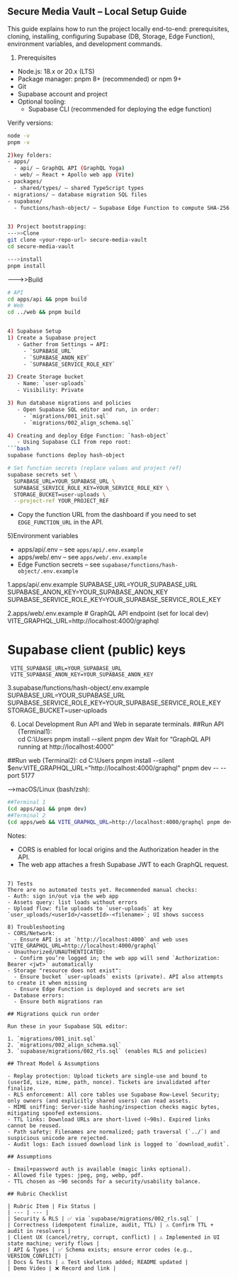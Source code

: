 ## Secure Media Vault – Local Setup Guide

This guide explains how to run the project locally end-to-end: prerequisites, cloning, installing, configuring Supabase (DB, Storage, Edge Function), environment variables, and development commands.

1) Prerequisites
- Node.js: 18.x or 20.x (LTS)
- Package manager: pnpm 8+ (recommended) or npm 9+
- Git
- Supabase account and project
- Optional tooling:
  - Supabase CLI (recommended for deploying the edge function)

Verify versions:
```bash
node -v
pnpm -v

2)key folders:
- apps/
  - api/ – GraphQL API (GraphQL Yoga)
  - web/ – React + Apollo web app (Vite)
- packages/
  - shared/types/ – shared TypeScript types
- migrations/ – database migration SQL files
- supabase/
  - functions/hash-object/ – Supabase Edge Function to compute SHA-256 for uploaded objects


3) Project bootstrapping:
--->>Clone
git clone <your-repo-url> secure-media-vault
cd secure-media-vault

--->install
pnpm install
```
--->>Build
```bash
# API
cd apps/api && pnpm build
# Web
cd ../web && pnpm build


4) Supabase Setup
1) Create a Supabase project
   - Gather from Settings → API:
     - `SUPABASE_URL`
     - `SUPABASE_ANON_KEY`
     - `SUPABASE_SERVICE_ROLE_KEY`

2) Create Storage bucket
   - Name: `user-uploads`
   - Visibility: Private

3) Run database migrations and policies
   - Open Supabase SQL editor and run, in order:
     - `migrations/001_init.sql`
     - `migrations/002_align_schema.sql`

4) Creating and deploy Edge Function: `hash-object`
   - Using Supabase CLI from repo root:
```bash
supabase functions deploy hash-object

# Set function secrets (replace values and project ref)
supabase secrets set \
  SUPABASE_URL=YOUR_SUPABASE_URL \
  SUPABASE_SERVICE_ROLE_KEY=YOUR_SERVICE_ROLE_KEY \
  STORAGE_BUCKET=user-uploads \
  --project-ref YOUR_PROJECT_REF
```
   - Copy the function URL from the dashboard if you need to set `EDGE_FUNCTION_URL` in the API.


 5)Environment variables 
 - apps/api/.env – see `apps/api/.env.example`
- apps/web/.env – see `apps/web/.env.example`
- Edge Function secrets – see `supabase/functions/hash-object/.env.example`

1.apps/api/.env.example
    SUPABASE_URL=YOUR_SUPABASE_URL
    SUPABASE_ANON_KEY=YOUR_SUPABASE_ANON_KEY
    SUPABASE_SERVICE_ROLE_KEY=YOUR_SUPABASE_SERVICE_ROLE_KEY

2.apps/web/.env.example
    # GraphQL API endpoint (set for local dev)
    VITE_GRAPHQL_URL=http://localhost:4000/graphql

   # Supabase client (public) keys
     VITE_SUPABASE_URL=YOUR_SUPABASE_URL
     VITE_SUPABASE_ANON_KEY=YOUR_SUPABASE_ANON_KEY

3.supabase/functions/hash-object/.env.example
      SUPABASE_URL=YOUR_SUPABASE_URL
      SUPABASE_SERVICE_ROLE_KEY=YOUR_SUPABASE_SERVICE_ROLE_KEY
      STORAGE_BUCKET=user-uploads


6) Local Development
Run API and Web in separate terminals.
##Run API (Terminal1):    
cd C:\Users
pnpm install --silent
pnpm dev
Wait for “GraphQL API running at http://localhost:4000”

##Run web (Terminal2):
cd C:\Users
pnpm install --silent
$env:VITE_GRAPHQL_URL="http://localhost:4000/graphql"
pnpm dev -- --port 5177

-->macOS/Linux (bash/zsh):
```bash
##Terminal 1
(cd apps/api && pnpm dev)
##Terminal 2
(cd apps/web && VITE_GRAPHQL_URL=http://localhost:4000/graphql pnpm dev -- --port 5177)
```

Notes:
- CORS is enabled for local origins and the Authorization header in the API.
- The web app attaches a fresh Supabase JWT to each GraphQL request.


```

7) Tests
There are no automated tests yet. Recommended manual checks:
- Auth: sign in/out via the web app
- Assets query: list loads without errors
- Upload flow: file uploads to `user-uploads` at key `user_uploads/<userId>/<assetId>-<filename>`; UI shows success

8) Troubleshooting
- CORS/Network:
  - Ensure API is at `http://localhost:4000` and web uses `VITE_GRAPHQL_URL=http://localhost:4000/graphql`
- Unauthorized/UNAUTHENTICATED:
  - Confirm you’re logged in; the web app will send `Authorization: Bearer <jwt>` automatically
- Storage "resource does not exist":
  - Ensure bucket `user-uploads` exists (private). API also attempts to create it when missing
  - Ensure Edge Function is deployed and secrets are set
- Database errors:
  - Ensure both migrations ran

## Migrations quick run order

Run these in your Supabase SQL editor:

1. `migrations/001_init.sql`
2. `migrations/002_align_schema.sql`
3. `supabase/migrations/002_rls.sql` (enables RLS and policies)

## Threat Model & Assumptions

- Replay protection: Upload tickets are single-use and bound to (userId, size, mime, path, nonce). Tickets are invalidated after finalize.
- RLS enforcement: All core tables use Supabase Row-Level Security; only owners (and explicitly shared users) can read assets.
- MIME sniffing: Server-side hashing/inspection checks magic bytes, mitigating spoofed extensions.
- TTL links: Download URLs are short-lived (~90s). Expired links cannot be reused.
- Path safety: Filenames are normalized; path traversal (`../`) and suspicious unicode are rejected.
- Audit logs: Each issued download link is logged to `download_audit`.

## Assumptions

- Email+password auth is available (magic links optional).
- Allowed file types: jpeg, png, webp, pdf.
- TTL chosen as ~90 seconds for a security/usability balance.

## Rubric Checklist

| Rubric Item | Fix Status |
| --- | --- |
| Security & RLS | ✅ via `supabase/migrations/002_rls.sql` |
| Correctness (idempotent finalize, audit, TTL) | ⚠️ Confirm TTL + audit in resolvers |
| Client UX (cancel/retry, corrupt, conflict) | ⚠️ Implemented in UI state machine; verify flows |
| API & Types | ✅ Schema exists; ensure error codes (e.g., VERSION_CONFLICT) |
| Docs & Tests | ⚠️ Test skeletons added; README updated |
| Demo Video | ❌ Record and link |


